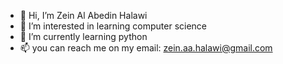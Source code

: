 - 👋 Hi, I’m Zein Al Abedin Halawi
- 👀 I’m interested in learning computer science
- 🌱 I’m currently learning python
- 📫 you can reach me on my email: zein.aa.halawi@gmail.com
<!---
ZeinHalawi/ZeinHalawi is a ✨ special ✨ repository because its `README.md` (this file) appears on your GitHub profile.
You can click the Preview link to take a look at your changes.
--->
